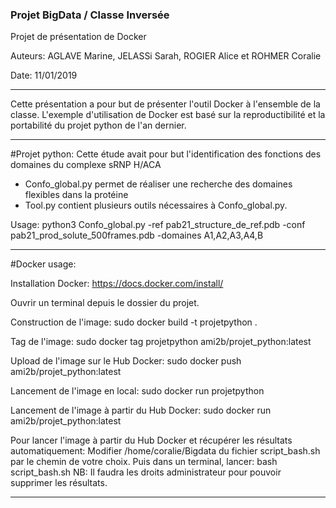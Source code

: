 ### Projet BigData / Classe Inversée
Projet de présentation de Docker

Auteurs: AGLAVE Marine, JELASSi Sarah, ROGIER Alice et ROHMER Coralie

Date: 11/01/2019

******************
Cette présentation a pour but de présenter l'outil Docker à l'ensemble de la classe.
L'exemple d'utilisation de Docker est basé sur la reproductibilité et la portabilité du projet python de l'an dernier.

******************
#Projet python:
Cette étude avait pour but l'identification des fonctions des domaines du complexe sRNP H/ACA

- Confo_global.py permet de réaliser une recherche des domaines flexibles dans la protéine
- Tool.py contient plusieurs outils nécessaires à Confo_global.py.

Usage:
	python3 Confo_global.py -ref pab21_structure_de_ref.pdb -conf pab21_prod_solute_500frames.pdb -domaines A1,A2,A3,A4,B

****************
#Docker usage:

Installation Docker:
https://docs.docker.com/install/

Ouvrir un terminal depuis le dossier du projet.

Construction de l'image:
sudo docker build -t projetpython .

Tag de l'image:
sudo docker tag projetpython ami2b/projet_python:latest

Upload de l'image sur le Hub Docker:
sudo docker push ami2b/projet_python:latest

Lancement de l'image en local:
sudo docker run projetpython

Lancement de l'image à partir du Hub Docker:
sudo docker run ami2b/projet_python:latest

Pour lancer l'image à partir du Hub Docker et récupérer les résultats automatiquement:
Modifier /home/coralie/Bigdata du fichier script_bash.sh par le chemin de votre choix.
Puis dans un terminal, lancer: bash script_bash.sh
NB: Il faudra les droits administrateur pour pouvoir supprimer les résultats.
****************
